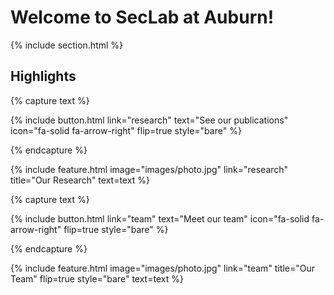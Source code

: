 ---
---

# Welcome to SecLab at Auburn!

<!---
An engaging 1-3 sentence description of your lab.
-->

{% include section.html %}

## Highlights

{% capture text %}
<!---
Lorem ipsum dolor sit amet, consectetur adipiscing elit, sed do eiusmod tempor incididunt ut labore et dolore magna aliqua.
-->
{%
  include button.html
  link="research"
  text="See our publications"
  icon="fa-solid fa-arrow-right"
  flip=true
  style="bare"
%}

{% endcapture %}

{%
  include feature.html
  image="images/photo.jpg"
  link="research"
  title="Our Research"
  text=text
%}


<!---
{% capture text %}

Lorem ipsum dolor sit amet, consectetur adipiscing elit, sed do eiusmod tempor incididunt ut labore et dolore magna aliqua.

{%
  include button.html
  link="projects"
  text="Browse our projects"
  icon="fa-solid fa-arrow-right"
  flip=true
  style="bare"
%}

{% endcapture %}

{%
  include feature.html
  image="images/photo.jpg"
  link="projects"
  title="Our Projects"
  flip=true
  style="bare"
  text=text
%}
-->


{% capture text %}
<!---
Lorem ipsum dolor sit amet, consectetur adipiscing elit, sed do eiusmod tempor incididunt ut labore et dolore magna aliqua.
-->
{%
  include button.html
  link="team"
  text="Meet our team"
  icon="fa-solid fa-arrow-right"
  flip=true
  style="bare"
%}

{% endcapture %}

{%
  include feature.html
  image="images/photo.jpg"
  link="team"
  title="Our Team"
  flip=true
  style="bare"
  text=text
%}

<div id="iptracker" style="float: right; visibility: hidden">
<script type="text/javascript" id="clustrmaps" src="//clustrmaps.com/map_v2.js?d=oxkl7Keoq53_tjpwqB_b_22kwAXf2iZSu_Zilg3DXIg&cl=ffffff&w=a"></script>
</div>

